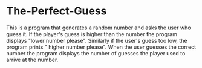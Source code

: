 # The-Perfect-Guess
This is a program that generates a random number and asks the user who guess it. If the player's guess is higher than the number the program displays "lower number please". Similarly if the user's guess too low, the program prints " higher number please". When the user guesses the correct number the program displays the number of guesses the player used to arrive at the number.
